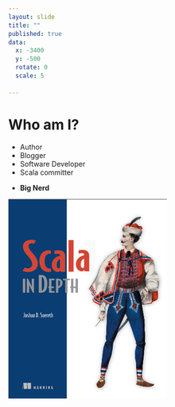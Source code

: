 ```yaml
---
layout: slide
title: ""
published: true
data:
  x: -3400
  y: -500
  rotate: 0
  scale: 5

---
```


# Who am I? #

* Author
* Blogger
* Software Developer
* Scala committer

<ul><li><b class="bignerd slide-right-5 delay-1 transition-05">Big Nerd</b></li></ul>

<div class="right-hover"><img height="400" src="cover.png"/></div>

